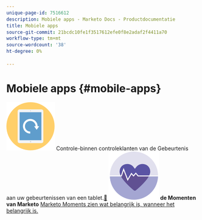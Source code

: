 ```yaml
---
unique-page-id: 7516612
description: Mobiele apps - Marketo Docs - Productdocumentatie
title: Mobiele apps
source-git-commit: 21bcdc10fe1f3517612efe0f8e2adaf2f4411a70
workflow-type: tm+mt
source-wordcount: '38'
ht-degree: 0%

---
```



# Mobiele apps {#mobile-apps}

**![Controle-binnen van de Gebeurtenis van 0&rbrace; gebeurtenis &lbrace;](assets/mobile-checkin-icon.png)** Controle-binnen controleklanten van de Gebeurtenis aan uw gebeurtenissen van een tablet.[&#128279;](https://docs.marketo.com/display/DOCS/Event+Check-in)     **![Marketo Moments ](assets/moments-icon.png) de Momenten van Marketo** [ Marketo Moments zien wat belangrijk is, wanneer het belangrijk is.](https://docs.marketo.com/display/DOCS/Marketo+Moments)
